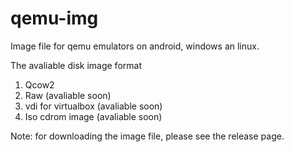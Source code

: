 # qemu-img
Image file for qemu emulators on android, windows an linux.

The avaliable disk image format
1. Qcow2
2. Raw (avaliable soon)
3. vdi for virtualbox (avaliable soon)
4. Iso cdrom image (avaliable soon)

Note: for downloading the image file,
      please see the release page.
